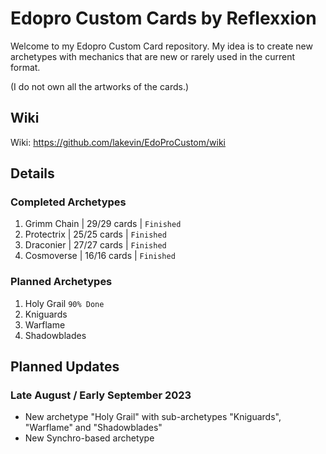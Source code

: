# Edopro Custom Cards by Reflexxion

Welcome to my Edopro Custom Card repository. My idea is to create new archetypes with mechanics that are new or rarely used in the current format.

(I do not own all the artworks of the cards.)

## Wiki

Wiki: https://github.com/lakevin/EdoProCustom/wiki

## Details

### Completed Archetypes

1. Grimm Chain | 29/29 cards | `Finished`
2. Protectrix | 25/25 cards | `Finished`
3. Draconier | 27/27 cards | `Finished`
4. Cosmoverse | 16/16 cards | `Finished`

### Planned Archetypes

1. Holy Grail `90% Done`
2. Kniguards
3. Warflame
4. Shadowblades

## Planned Updates

### Late August / Early September 2023

- New archetype "Holy Grail" with sub-archetypes "Kniguards", "Warflame" and "Shadowblades"
- New Synchro-based archetype
